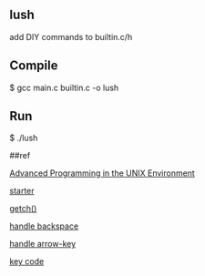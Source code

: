 
## lush

add DIY commands to builtin.c/h

## Compile
$ gcc main.c builtin.c -o lush

## Run
$ ./lush



##ref

[Advanced Programming in the UNIX Environment](http://www.apuebook.com/)

[starter](http://stephen-brennan.com/2015/01/16/write-a-shell-in-c/)

[getch()](https://gist.github.com/ionutvmi/5708845)


[handle backspace](http://stackoverflow.com/questions/5723935/echoing-a-backspace)

[handle arrow-key](http://stackoverflow.com/questions/10463201/getch-and-arrow-codes)


[key code](http://help.adobe.com/en_US/AS2LCR/Flash_10.0/help.html?content=00000520.html)
